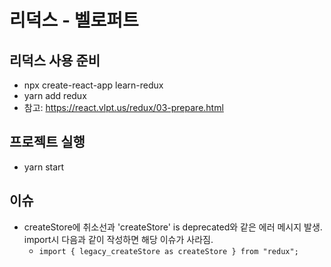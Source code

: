 # 리덕스 - 벨로퍼트
## 리덕스 사용 준비
+ npx create-react-app learn-redux
+ yarn add redux
+ 참고: https://react.vlpt.us/redux/03-prepare.html
## 프로젝트 실행
+ yarn start
## 이슈
+ createStore에 취소선과 'createStore' is deprecated와 같은 에러 메시지 발생. import시 다음과 같이 작성하면 해당 이슈가 사라짐.
  + ```import { legacy_createStore as createStore } from "redux";```
